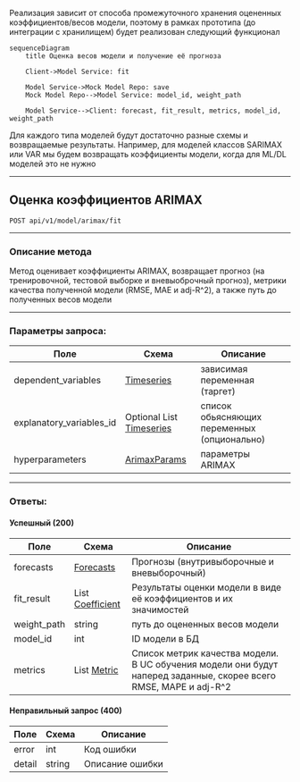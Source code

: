 Реализация зависит от способа промежуточного хранения оцененных коэффициентов/весов модели, поэтому в рамках прототипа (до интеграции с хранилищем) будет реализован следующий функционал

```mermaid
sequenceDiagram
	title Оценка весов модели и получение её прогноза
	
	Client->Model Service: fit
	
	Model Service->Mock Model Repo: save 
	Mock Model Repo-->Model Service: model_id, weight_path
	
	Model Service-->Client: forecast, fit_result, metrics, model_id, weight_path
```

Для каждого типа моделей будут достаточно разные схемы и возвращаемые результаты. Например, для моделей классов SARIMAX или VAR мы будем возвращать коэффициенты модели, когда для ML/DL моделей это не нужно

--- 
## Оценка коэффициентов ARIMAX
`POST api/v1/model/arimax/fit`

--- 
### Описание метода
Метод оценивает коэффициенты ARIMAX, возвращает прогноз (на тренировочной, тестовой выборке и вневыоброчный прогноз), метрики качества полученной модели (RMSE, MAE и adj-R^2), а также путь до полученных весов модели

---
### Параметры запроса:

| Поле                     | Схема                                                 | Описание                                    |
| ------------------------ | ----------------------------------------------------- | ------------------------------------------- |
| dependent_variables      | [Timeseries](../entities/Timeseries.md)               | зависимая переменная (таргет)               |
| explanatory_variables_id | Optional List [Timeseries](../entities/Timeseries.md) | список обьясняющих переменных (опционально) |
| hyperparameters          | [ArimaxParams](../entities/ArimaxParams.md)           | параметры ARIMAX                            |

---
### Ответы:

#### Успешный (200)
| Поле        | Схема                                          | Описание                                                                                                          |
| ----------- | ---------------------------------------------- | ----------------------------------------------------------------------------------------------------------------- |
| forecasts   | [Forecasts](../entities/Forecasts.md)          | Прогнозы (внутривыборочные и вневыборочный)                                                                       |
| fit_result  | List [Coefficient](../entities/Coefficient.md) | Результаты оценки модели в виде её коэффициентов и их значимостей                                                 |
| weight_path | string                                         | путь до оцененных весов модели                                                                                    |
| model_id    | int                                            | ID модели в БД                                                                                                    |
| metrics     | List [Metric](../entities/Metric.md)           | Список метрик качества модели. В UC обучения модели они будут наперед заданные, скорее всего RMSE, MAPE и adj-R^2 |

#### Неправильный запрос (400)
| Поле   | Схема  | Описание        |
| ------ | ------ | --------------- |
| error  | int    | Код ошибки      |
| detail | string | Описание ошибки |
